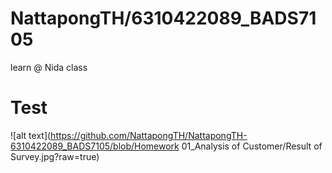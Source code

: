 # NattapongTH/6310422089_BADS7105
 learn @ Nida class

# Test
![alt text](https://github.com/NattapongTH/NattapongTH-6310422089_BADS7105/blob/Homework 01_Analysis of Customer/Result of Survey.jpg?raw=true)